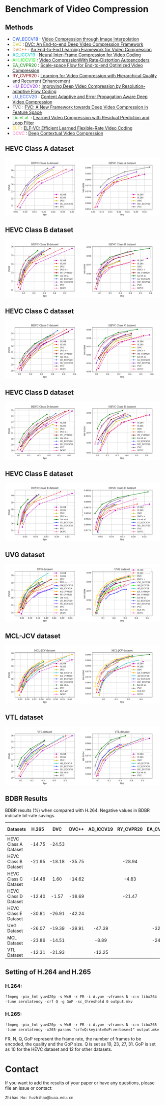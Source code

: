 # Benchmark of Video Compression


## Methods
- <font color="#0343df">CW_ECCV18</font> : [Video Compression through Image Interpolation](https://arxiv.org/abs/1804.06919)
- <font color="#c2bd1c">DVC</font> : [DVC: An End-to-end Deep Video Compression Framework](https://arxiv.org/abs/1812.00101)
- <font color="#CD853F">DVC++</font> : [An End-to-End Learning Framework for Video Compression](https://ieeexplore.ieee.org/document/9072487)
- <font color="#00bfbf">AD_ICCV19</font> : [Neural Inter-Frame Compression for Video Coding](https://openaccess.thecvf.com/content_ICCV_2019/papers/Djelouah_Neural_Inter-Frame_Compression_for_Video_Coding_ICCV_2019_paper.pdf)
- <font color="#00FF00">AH_ICCV19</font> : [Video CompressionWith Rate-Distortion Autoencoders](https://arxiv.org/abs/1908.05717v2)
- <font color="#008000">EA_CVPR20</font> : [Scale-space Flow for End-to-end Optimized Video Compression](https://openaccess.thecvf.com/content_CVPR_2020/papers/Agustsson_Scale-Space_Flow_for_End-to-End_Optimized_Video_Compression_CVPR_2020_paper.pdf)
- <font color="#8B0000">RY_CVPR20</font> : [Learning for Video Compression with Hierarchical Quality and Recurrent Enhancement](https://arxiv.org/pdf/2003.01966.pdf)
- <font color="#8A2BE2">HU_ECCV20</font> : [Improving Deep Video Compression by Resolution-adaptive Flow Coding](http://www.ecva.net/papers/eccv_2020/papers_ECCV/papers/123470188.pdf)
- <font color="#4169E1">LU_ECCV20</font> : [Content Adaptive and Error Propagation Aware Deep Video Compression](https://arxiv.org/pdf/2003.11282.pdf)
- <font color="#696969">FVC</font> : [FVC: A New Framework towards Deep Video Compression in Feature Space](https://arxiv.org/pdf/2105.09600.pdf)
- <font color="#15b01a">Liu et al.</font> : [Learned Video Compression with Residual Prediction and Loop Filter](https://arxiv.org/pdf/2108.08551.pdf)
- <font color="#FFD61C">ELF</font> : [ELF-VC: Efficient Learned Flexible-Rate Video Coding](https://openaccess.thecvf.com/content/ICCV2021/papers/Rippel_ELF-VC_Efficient_Learned_Flexible-Rate_Video_Coding_ICCV_2021_paper.pdf)
- <font color="#FF6BB3">DCVC</font> : [Deep Contextual Video Compression](https://proceedings.nips.cc/paper/2021/file/96b250a90d3cf0868c83f8c965142d2a-Paper.pdf)
<!-- - <font color="#ff8c0f">M-LVC</font> : [M-LVC: Multiple Frames Prediction for Learned Video Compression](https://arxiv.org/abs/2004.10290) (questionable) -->


## HEVC Class A dataset
<!-- ![](HEVCresults/HEVCClass_A_psnr.png)![](HEVCresults/HEVCClass_A_msssim.png) -->
![](HEVCresults/HEVCClass_A.png)
## HEVC Class B dataset
<!-- ![](HEVCresults/HEVCClass_B_psnr.png)![](HEVCresults/HEVCClass_B_msssim.png) -->
![](HEVCresults/HEVCClass_B.png)
## HEVC Class C dataset
<!-- ![](HEVCresults/HEVCClass_C_psnr.png)![](HEVCresults/HEVCClass_C_msssim.png) -->
![](HEVCresults/HEVCClass_C.png)
## HEVC Class D dataset
<!-- ![](HEVCresults/HEVCClass_D_psnr.png)![](HEVCresults/HEVCClass_D_msssim.png) -->
![](HEVCresults/HEVCClass_D.png)
## HEVC Class E dataset
<!-- ![](HEVCresults/HEVCClass_E_psnr.png)![](HEVCresults/HEVCClass_E_msssim.png) -->
![](HEVCresults/HEVCClass_E.png)
## UVG dataset
<!-- ![](UVGresults/UVG_psnr.png)![](UVGresults/UVG_msssim.png) -->
![](UVGresults/UVG.png)
## MCL-JCV dataset
<!-- ![](MCLresults/MCL_psnr.png)![](MCLresults/MCL_msssim.png) -->
![](MCLresults/MCL.png)
## VTL dataset
<!-- ![](VTLresults/VTL_psnr.png)![](VTLresults/VTL_msssim.png) -->
![](VTLresults/VTL.png)

## BDBR Results

BDBR results (%) when compared with H.264. Negative values in BDBR indicate bit-rate savings.

| Datasets             | H.265  | DVC    | DVC++  | AD_ICCV19 | RY_CVPR20 | EA_CVPR20 | Liu et al. | LU_ECCV20 | HU_ECCV20 | FVC    | ELF    | DCVC   |
|:-----------------    | :----: | :----: | :----: | :-------: | :-------: | :-------: | :--------: | :-------: | :-------: | :----: | :----: | :----: |
| HEVC Class A Dataset | -14.75 | -24.53 |        |           |           |           |            |           | -32.32    | -38.62 |        |        |
| HEVC Class B Dataset | -21.95 | -18.18 | -35.75 |           |  -28.94   |           |   -51.59   |  -33.55   | -33.49    | -39.72 |        | -51.97 |
| HEVC Class C Dataset | -14.48 |  1.60  | -14.62 |           |  -4.83    |           |   -30.95   |  -17.70   | -14.30    | -26.40 |        | -28.98 |
| HEVC Class D Dataset | -12.40 | -1.57  | -18.69 |           |  -21.47   |           |   -41.48   |  -19.35   | -15.13    | -28.31 |        | -36.49 |
| HEVC Class E Dataset | -30.81 | -26.91 | -42.24 |           |           |           |   -67.83   |  -36.85   | -44.60    | -42.16 |        | -42.25 |
| UVG Dataset          | -26.07 | -19.39 | -39.91 |  -47.39   |           |  -32.40   |   -48.12   |  -30.52   | -35.76    | -46.28 | -57.05 | -48.21 |
| MCL Dataset          | -23.86 | -14.51 |        |  -8.89    |           |  -24.74   |   -37.12   |  -20.62   | -35.01    | -40.52 | -47.77 | -43.22 |
| VTL Dataset          | -12.31 | -21.93 |        |  -12.25   |           |           |   -46.58   |  -27.06   | -30.04    | -36.53 |        |        |


## Setting of H.264 and H.265

### H.264:
```
ffmpeg -pix_fmt yuv420p -s WxH -r FR -i A.yuv -vframes N -c:v libx264 -tune zerolatency -crf Q -g GoP -sc_threshold 0 output.mkv
```

### H.265:

```
ffmpeg -pix_fmt yuv420p -s WxH -r FR -i A.yuv -vframes N -c:v libx265 -tune zerolatency -x265-params "crf=Q:keyint=GoP:verbose=1" output.mkv
```


FR, N, Q, GoP represent the frame rate, the number of frames to be encoded, the quality and the GoP size. Q is set as 19, 23, 27, 31. GoP is set as 10 for the HEVC dataset and 12 for other datasets.

# Contact

If you want to add the results of your paper or have any questions, please file an issue or contact:

    Zhihao Hu: huzhihao@buaa.edu.cn